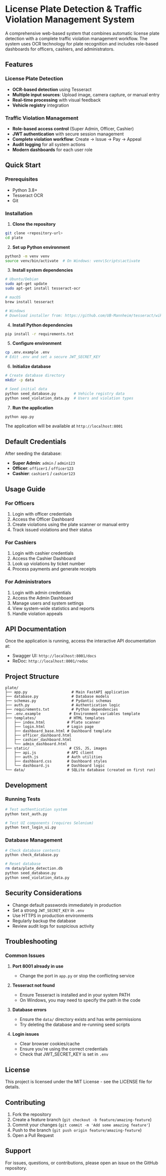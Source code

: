 # License Plate Detection & Traffic Violation Management System

A comprehensive web-based system that combines automatic license plate detection with a complete traffic violation management workflow. The system uses OCR technology for plate recognition and includes role-based dashboards for officers, cashiers, and administrators.

## Features

### License Plate Detection
- **OCR-based detection** using Tesseract
- **Multiple input sources**: Upload image, camera capture, or manual entry
- **Real-time processing** with visual feedback
- **Vehicle registry** integration

### Traffic Violation Management
- **Role-based access control** (Super Admin, Officer, Cashier)
- **JWT authentication** with secure session management
- **Complete violation workflow**: Create → Issue → Pay → Appeal
- **Audit logging** for all system actions
- **Modern dashboards** for each user role

## Quick Start

### Prerequisites
- Python 3.8+
- Tesseract OCR
- Git

### Installation

1. **Clone the repository**
```bash
git clone <repository-url>
cd plate
```

2. **Set up Python environment**
```bash
python3 -m venv venv
source venv/bin/activate  # On Windows: venv\Scripts\activate
```

3. **Install system dependencies**
```bash
# Ubuntu/Debian
sudo apt-get update
sudo apt-get install tesseract-ocr

# macOS
brew install tesseract

# Windows
# Download installer from: https://github.com/UB-Mannheim/tesseract/wiki
```

4. **Install Python dependencies**
```bash
pip install -r requirements.txt
```

5. **Configure environment**
```bash
cp .env.example .env
# Edit .env and set a secure JWT_SECRET_KEY
```

6. **Initialize database**
```bash
# Create database directory
mkdir -p data

# Seed initial data
python seed_database.py        # Vehicle registry data
python seed_violation_data.py  # Users and violation types
```

7. **Run the application**
```bash
python app.py
```

The application will be available at `http://localhost:8001`

## Default Credentials

After seeding the database:
- **Super Admin**: `admin` / `admin123`
- **Officer**: `officer1` / `officer123`
- **Cashier**: `cashier1` / `cashier123`

## Usage Guide

### For Officers
1. Login with officer credentials
2. Access the Officer Dashboard
3. Create violations using the plate scanner or manual entry
4. Track issued violations and their status

### For Cashiers
1. Login with cashier credentials
2. Access the Cashier Dashboard
3. Look up violations by ticket number
4. Process payments and generate receipts

### For Administrators
1. Login with admin credentials
2. Access the Admin Dashboard
3. Manage users and system settings
4. View system-wide statistics and reports
5. Handle violation appeals

## API Documentation

Once the application is running, access the interactive API documentation at:
- Swagger UI: `http://localhost:8001/docs`
- ReDoc: `http://localhost:8001/redoc`

## Project Structure

```
plate/
├── app.py                    # Main FastAPI application
├── database.py               # Database models
├── schemas.py                # Pydantic schemas
├── auth.py                   # Authentication logic
├── requirements.txt          # Python dependencies
├── .env.example             # Environment variables template
├── templates/               # HTML templates
│   ├── index.html          # Plate scanner
│   ├── login.html          # Login page
│   ├── dashboard_base.html # Dashboard template
│   ├── officer_dashboard.html
│   ├── cashier_dashboard.html
│   └── admin_dashboard.html
├── static/                  # CSS, JS, images
│   ├── api.js              # API client
│   ├── auth.js             # Auth utilities
│   ├── dashboard.css       # Dashboard styles
│   └── dashboard.js        # Dashboard logic
└── data/                   # SQLite database (created on first run)
```

## Development

### Running Tests
```bash
# Test authentication system
python test_auth.py

# Test UI components (requires Selenium)
python test_login_ui.py
```

### Database Management
```bash
# Check database contents
python check_database.py

# Reset database
rm data/plate_detection.db
python seed_database.py
python seed_violation_data.py
```

## Security Considerations

- Change default passwords immediately in production
- Set a strong `JWT_SECRET_KEY` in `.env`
- Use HTTPS in production environments
- Regularly backup the database
- Review audit logs for suspicious activity

## Troubleshooting

### Common Issues

1. **Port 8001 already in use**
   - Change the port in `app.py` or stop the conflicting service

2. **Tesseract not found**
   - Ensure Tesseract is installed and in your system PATH
   - On Windows, you may need to specify the path in the code

3. **Database errors**
   - Ensure the `data/` directory exists and has write permissions
   - Try deleting the database and re-running seed scripts

4. **Login issues**
   - Clear browser cookies/cache
   - Ensure you're using the correct credentials
   - Check that JWT_SECRET_KEY is set in `.env`

## License

This project is licensed under the MIT License - see the LICENSE file for details.

## Contributing

1. Fork the repository
2. Create a feature branch (`git checkout -b feature/amazing-feature`)
3. Commit your changes (`git commit -m 'Add some amazing feature'`)
4. Push to the branch (`git push origin feature/amazing-feature`)
5. Open a Pull Request

## Support

For issues, questions, or contributions, please open an issue on the GitHub repository.